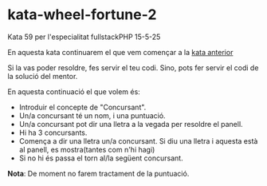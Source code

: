 # kata-wheel-fortune-2

Kata 59 per l'especialitat fullstackPHP 15-5-25

En aquesta kata continuarem el que vem començar a la [kata anterior](https://github.com/CloudSalander/kata-wheel-fortune/tree/main)

Si la vas poder resoldre, fes servir el teu codi. Sino, pots fer servir el codi de la solució del mentor.

En aquesta continuació el que volem és:

- Introduir el concepte de "Concursant".
- Un/a concursant té un nom, i una puntuació.
- Un/a concursant pot dir una lletra a la vegada per resoldre el panell.
- Hi ha 3 concursants.
- Comença a dir una lletra un/a concursant. Si diu una lletra i aquesta està al panell, es mostra(tantes com n'hi hagi)
- Si no hi és passa el torn al/la següent concursant.

**Nota**: De moment no farem tractament de la puntuació.
